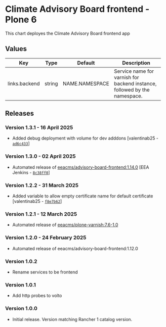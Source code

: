 # Climate Advisory Board frontend - Plone 6

This chart deployes the Climate Advisory Board frontend app 


## Values

| Key | Type | Default | Description |
|-----|------|---------|-------------|
| links.backend | string | NAME.NAMESPACE | Service name for varnish for backend instance, followed by the namespace. |

## Releases

### Version 1.3.1 - 16 April 2025
- Added debug deployment with volume for dev adddons [valentinab25 - [`ad6c433`](https://github.com/eea/helm-charts/commit/ad6c433e289e5ec796b6aed8a46ab16f366ba51b)]

### Version 1.3.0 - 02 April 2025
- Automated release of [eeacms/advisory-board-frontend:1.14.0](https://github.com/eea/advisory-board-frontend/releases) [EEA Jenkins - [`8c38ff0`](https://github.com/eea/helm-charts/commit/8c38ff0bb87494e5e85b0f4614a245d46830e88c)]

### Version 1.2.2 - 31 March 2025
- Added variable to allow empty certificate name for default certificate [valentinab25 - [`f8e7b62`](https://github.com/eea/helm-charts/commit/f8e7b627bd0e1ede8fa7e16a5b39a7665cbf89bb)]

### Version 1.2.1 - 12 March 2025
- Automated release of [eeacms/plone-varnish:7.6-1.0](https://github.com/eea/plone-varnish/releases)

### Version 1.2.0 - 24 February 2025
- Automated release of eeacms/advisory-board-frontend:1.12.0

### Version 1.0.2 
- Rename services to be frontend

### Version 1.0.1
- Add http probes to volto

### Version 1.0.0
- Initial release. Version matching Rancher 1 catalog version.
